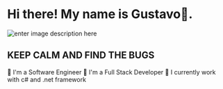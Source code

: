 # Hi there! My name is Gustavo👋.
![enter image description here](https://64.media.tumblr.com/d4744dcd59c961b3a3910785968d9898/308cfb16eca50a3b-8f/s1280x1920/00cba40c0d91ff13c98f77c3eecf416822c33886.png)
##	KEEP CALM AND FIND THE BUGS
🐛	I'm a Software Engineer 
🐛	I'm a Full Stack Developer
🐛	I currently work with c# and .net framework
